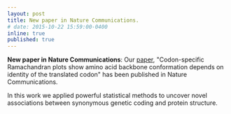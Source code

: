 ```yaml
---
layout: post
title: New paper in Nature Communications.
# date: 2015-10-22 15:59:00-0400
inline: true
published: true
---
```


**New paper in Nature Communications**:
Our [paper](https://www.nature.com/articles/s41467-022-30390-9),
"Codon-specific Ramachandran plots show amino acid backbone conformation
depends on identity of the translated codon" has been published
in Nature Communications.

In this work we applied powerful statistical methods to uncover novel
associations between synonymous genetic coding and protein structure.
